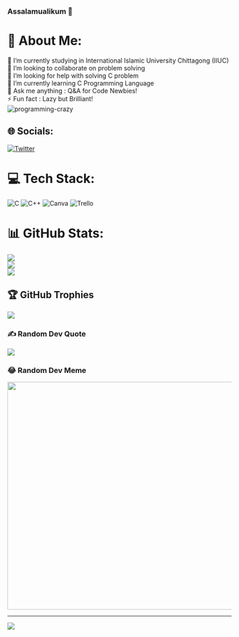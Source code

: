 ### Assalamualikum 👋

# 💫 About Me:
🔭 I’m currently studying in International Islamic University Chittagong (IIUC)<br>👯 I’m looking to collaborate on problem solving<br>🤝 I’m looking for help with solving C problem<br>🌱 I’m currently learning C Programming Language<br>💬 Ask me anything : Q&A for Code Newbies!<br>⚡ Fun fact : Lazy but Brilliant!<br>
![programming-crazy](https://github.com/Abdul-Mukit-001/Abdul-Mukit-001/assets/129657507/2949bc95-8741-472e-b22f-9677754eafc7)


## 🌐 Socials:
[![Twitter](https://img.shields.io/badge/Twitter-%231DA1F2.svg?logo=Twitter&logoColor=white)](https://twitter.com/@AbdulMu98720553) 

# 💻 Tech Stack:
![C](https://img.shields.io/badge/c-%2300599C.svg?style=for-the-badge&logo=c&logoColor=white) ![C++](https://img.shields.io/badge/c++-%2300599C.svg?style=for-the-badge&logo=c%2B%2B&logoColor=white) ![Canva](https://img.shields.io/badge/Canva-%2300C4CC.svg?style=for-the-badge&logo=Canva&logoColor=white) ![Trello](https://img.shields.io/badge/Trello-%23026AA7.svg?style=for-the-badge&logo=Trello&logoColor=white)
# 📊 GitHub Stats:
![](https://github-readme-stats.vercel.app/api?username=Abdul-Mukit-001&theme=radical&hide_border=true&include_all_commits=true&count_private=true)<br/>
![](https://github-readme-streak-stats.herokuapp.com/?user=Abdul-Mukit-001&theme=radical&hide_border=true)<br/>
![](https://github-readme-stats.vercel.app/api/top-langs/?username=Abdul-Mukit-001&theme=radical&hide_border=true&include_all_commits=true&count_private=true&layout=compact)

## 🏆 GitHub Trophies
![](https://github-profile-trophy.vercel.app/?username=Abdul-Mukit-001&theme=radical&no-frame=false&no-bg=true&margin-w=4)

### ✍️ Random Dev Quote
![](https://quotes-github-readme.vercel.app/api?type=horizontal&theme=radical)

### 😂 Random Dev Meme
<img src="https://rm.up.railway.app/" width="512px"/>

---
[![](https://visitcount.itsvg.in/api?id=Abdul-Mukit-001&icon=0&color=12)](https://visitcount.itsvg.in)

<!-- Proudly created with GPRM ( https://gprm.itsvg.in ) -->
